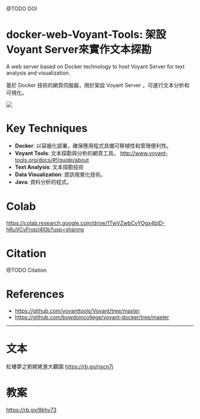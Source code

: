 @TODO DOI

# docker-web-Voyant-Tools: 架設Voyant Server來實作文本探勘 

A web server based on Docker technology to host Voyant Server for text analysis and visualization.

基於 Docker 技術的網頁伺服器，用於架設 Voyant Server ，可進行文本分析和可視化。

![](https://blogger.googleusercontent.com/img/a/AVvXsEhxppe6PdJiWvlRnGvHOdu6XW9RKBjVjPIcAMxV3AhUpP9olypoan-ASgXs9NnDmBAtgS4HJmi7M2zf38rIb890jHWNuqIm0u9_XiQQpSl7llucgH2zdZOlyjuCafEOLGzjU15md9y_mt5dAym5deCn0YFpnGSUosC48jS5saEWemRZcx2QLZMtnw)

# Key Techniques

- **Docker**: 以容器化部署，確保應用程式具備可移植性和管理便利性。
- **Voyant Tools**: 文本探勘與分析的網頁工具。 http://www.voyant-tools.org/docs/#!/guide/about
- **Text Analysis**: 文本探勘技術
- **Data Visualization**: 資訊視覺化技術。
- **Java**: 資料分析的程式。

# Colab

https://colab.research.google.com/drive/1TwVZwbCvYOgx4bID-hRuVCvFnqcl4l0b?usp=sharing

# Citation

@TODO Citation

# References

- https://github.com/voyanttools/Voyant/tree/master
- https://github.com/bowdoincollege/voyant-docker/tree/master

----

# 文本

紅樓夢之劉姥姥進大觀園 https://rb.gy/nscn7j 

# 教案

https://rb.gy/8khv73 